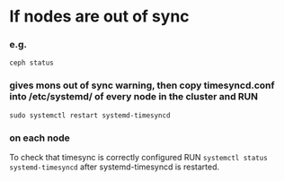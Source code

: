 # If nodes are out of sync 
### e.g. 
`ceph status`
### gives mons out of sync warning, then copy timesyncd.conf into /etc/systemd/ of every node in the cluster and RUN 
`sudo systemctl restart systemd-timesyncd`
### on each node
To check that timesync is correctly configured RUN 
`systemctl status systemd-timesyncd`
after systemd-timesyncd is restarted.
